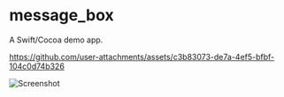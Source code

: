 message_box
===========

A Swift/Cocoa demo app.

https://github.com/user-attachments/assets/c3b83073-de7a-4ef5-bfbf-104c0d74b326


![Screenshot](screenshot.png)
